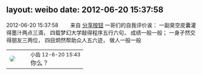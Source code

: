 layout: weibo
date: 2012-06-20 15:37:58
---
<meta name="referrer" content="no-referrer" />

2012-06-20 15:37:58  &nbsp;&nbsp;&nbsp;&nbsp;&nbsp;&nbsp; 来自 <a href="http://app.weibo.com/t/feed/cUcI1A" rel="nofollow">分享按钮</a>
一哥们的自我评价诶： 一副臭空皮囊灌得墨汁两点三滴， 四载梦幻大学敲得程序五行六句， 成绩一般一般； 一身孑然交得朋友三两位， 四目炯然帮助众人五六迹， 做人一般一般 ​​​

<table style="width: 100%;">
  <tr>
    <td style="width: 40px;"><img style="border-radius:50%" src="https://tva3.sinaimg.cn/crop.0.0.480.480.50/4d4bc111jw8ejj3t36gwaj20dc0dc769.jpg?KID=imgbed,tva&Expires=1624464120&ssig=QocnpMhjHU"></td>
    <td colspan="2"><small>小齿 12-6-20 15:43</small><br/>你么？</td>
  </tr>
</table>
